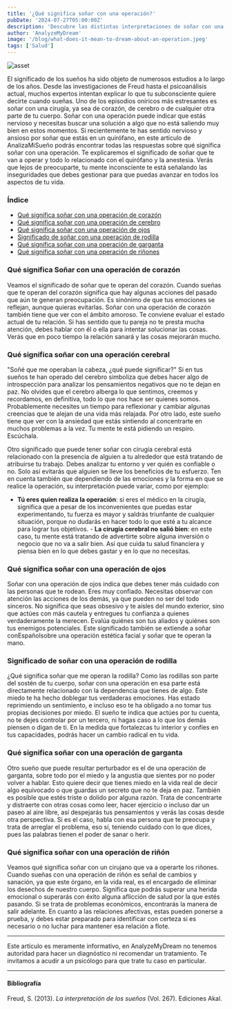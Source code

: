 ```yaml
---
title: '¿Qué significa soñar con una operación?'
pubDate: '2024-07-27T05:00:00Z'
description: 'Descubre las distintas interpretaciones de soñar con una operación, desde cirugías de corazón hasta operaciones de cerebro y riñón.'
author: 'AnalyzeMyDream'
image: '/blog/what-does-it-mean-to-dream-about-an-operation.jpeg'
tags: ['Salud']
---
```


![asset](/blog/what-does-it-mean-to-dream-about-an-operation.jpeg)

El significado de los sueños ha sido objeto de numerosos estudios a lo largo de los años. Desde las investigaciones de Freud hasta el psicoanálisis actual, muchos expertos intentan explicar lo que tu subconsciente quiere decirte cuando sueñas. Uno de los episodios oníricos más estresantes es soñar con una cirugía, ya sea de corazón, de cerebro o de cualquier otra parte de tu cuerpo. Soñar con una operación puede indicar que estás nervioso y necesitas buscar una solución a algo que no está saliendo muy bien en estos momentos. Si recientemente te has sentido nervioso y ansioso por soñar que estás en un quirófano, en este artículo de AnalizaMiSueño podrás encontrar todas las respuestas sobre qué significa soñar con una operación. Te explicaremos el significado de soñar que te van a operar y todo lo relacionado con el quirófano y la anestesia. Verás que lejos de preocuparte, tu mente inconsciente te está señalando las inseguridades que debes gestionar para que puedas avanzar en todos los aspectos de tu vida.

### Índice

- [Qué significa soñar con una operación de corazón](#que-significa-soñar-con-una-operación-de-corazon)
- [Qué significa soñar con una operación de cerebro](#que-significa-soñar-con-una-operación-de-cerebro)
- [Qué significa soñar con una operación de ojos](#que-significa-soñar-con-una-operación-de-ojos)
- [Significado de soñar con una operación de rodilla](#significado-de-soñar-con-una-operación-de-rodilla)
- [Qué significa soñar con una operación de garganta](#que-significa-soñar-con-una-operación-de-garganta)
- [Qué significa soñar con una operación de riñones](#que-significa-soñar-con-una-operación-de-rinon)

### Qué significa Soñar con una operación de corazón

Veamos el significado de soñar que te operan del corazón. Cuando sueñas que te operan del corazón significa que hay algunas acciones del pasado que aún te generan preocupación. Es sinónimo de que tus emociones se reflejan, aunque quieras evitarlas. Soñar con una operación de corazón también tiene que ver con el ámbito amoroso. Te conviene evaluar el estado actual de tu relación. Si has sentido que tu pareja no te presta mucha atención, debes hablar con él o ella para intentar solucionar las cosas. Verás que en poco tiempo la relación sanará y las cosas mejorarán mucho.

### Qué significa soñar con una operación cerebral

"Soñé que me operaban la cabeza, ¿qué puede significar?" Si en tus sueños te han operado del cerebro simboliza que debes hacer algo de introspección para analizar los pensamientos negativos que no te dejan en paz. No olvides que el cerebro alberga lo que sentimos, creemos y recordamos, en definitiva, todo lo que nos hace ser quienes somos. Probablemente necesites un tiempo para reflexionar y cambiar algunas creencias que te alejan de una vida más relajada. Por otro lado, este sueño tiene que ver con la ansiedad que estás sintiendo al concentrarte en muchos problemas a la vez. Tu mente te está pidiendo un respiro. Escúchala.

Otro significado que puede tener soñar con cirugía cerebral está relacionado con la presencia de alguien a tu alrededor que está tratando de atribuirse tu trabajo. Debes analizar tu entorno y ver quién es confiable o no. Solo así evitarás que alguien se lleve los beneficios de tu esfuerzo. Ten en cuenta también que dependiendo de las emociones y la forma en que se realice la operación, su interpretación puede variar, como por ejemplo:

- **Tú eres quien realiza la operación**: si eres el médico en la cirugía, significa que a pesar de los inconvenientes que puedas estar experimentando, tu fuerza es mayor y saldrás triunfante de cualquier situación, porque no dudarás en hacer todo lo que esté a tu alcance para lograr tus objetivos. - **La cirugía cerebral no salió bien**: en este caso, tu mente está tratando de advertirte sobre alguna inversión o negocio que no va a salir bien. Así que cuida tu salud financiera y piensa bien en lo que debes gastar y en lo que no necesitas.

### Qué significa soñar con una operación de ojos

Soñar con una operación de ojos indica que debes tener más cuidado con las personas que te rodean. Eres muy confiado. Necesitas observar con atención las acciones de los demás, ya que pueden no ser del todo sinceros. No significa que seas obsesivo y te aísles del mundo exterior, sino que actúes con más cautela y entregues tu confianza a quienes verdaderamente la merecen. Evalúa quiénes son tus aliados y quiénes son tus enemigos potenciales. Este significado también se extiende a soñar conEspañolsobre una operación estética facial y soñar que te operan la mano.

### Significado de soñar con una operación de rodilla

¿Qué significa soñar que me operan la rodilla? Como las rodillas son parte del sostén de tu cuerpo, soñar con una operación en esa parte está directamente relacionado con la dependencia que tienes de algo. Este miedo te ha hecho doblegar tus verdaderas emociones. Has estado reprimiendo un sentimiento, e incluso eso te ha obligado a no tomar tus propias decisiones por miedo. El sueño te indica que actúes por tu cuenta, no te dejes controlar por un tercero, ni hagas caso a lo que los demás piensen o digan de ti. En la medida que fortalezcas tu interior y confíes en tus capacidades, podrás hacer un cambio radical en tu vida. 

### Qué significa soñar con una operación de garganta

Otro sueño que puede resultar perturbador es el de una operación de garganta, sobre todo por el miedo y la angustia que sientes por no poder volver a hablar. Esto quiere decir que tienes miedo en la vida real de decir algo equivocado o que guardas un secreto que no te deja en paz. También es posible que estés triste o dolido por alguna razón. Trata de concentrarte y distraerte con otras cosas como leer, hacer ejercicio o incluso dar un paseo al aire libre, así despejarás tus pensamientos y verás las cosas desde otra perspectiva. Si es el caso, habla con esa persona que te preocupa y trata de arreglar el problema, eso sí, teniendo cuidado con lo que dices, pues las palabras tienen el poder de sanar o herir.

### Qué significa soñar con una operación de riñón

Veamos qué significa soñar con un cirujano que va a operarte los riñones. Cuando sueñas con una operación de riñón es señal de cambios y sanación, ya que este órgano, en la vida real, es el encargado de eliminar los desechos de nuestro cuerpo. Significa que podrás superar una herida emocional o superarás con éxito alguna aflicción de salud por la que estés pasando. Si se trata de problemas económicos, encontrarás la manera de salir adelante. En cuanto a las relaciones afectivas, estas pueden ponerse a prueba, y debes estar preparado para identificar con certeza si es necesario o no luchar para mantener esa relación a flote.

---

Este artículo es meramente informativo, en AnalyzeMyDream no tenemos autoridad para hacer un diagnóstico ni recomendar un tratamiento. Te invitamos a acudir a un psicólogo para que trate tu caso en particular.

---

#### Bibliografía

Freud, S. (2013). *La interpretación de los sueños* (Vol. 267). Ediciones Akal.